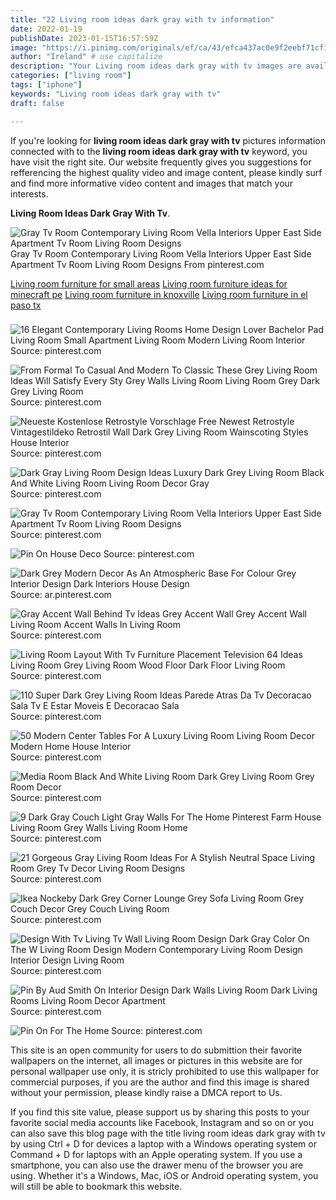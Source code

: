 ```yaml
---
title: "22 Living room ideas dark gray with tv information"
date: 2022-01-19
publishDate: 2023-01-15T16:57:59Z
image: "https://i.pinimg.com/originals/ef/ca/43/efca437ac0e9f2eebf71cf1d670906a1.jpg"
author: "Ireland" # use capitalize
description: "Your Living room ideas dark gray with tv images are available in this site. Living room ideas dark gray with tv are a topic that is being searched for and liked by netizens today. You can Get the Living room ideas dark gray with tv files here. Get all free images."
categories: ["living room"]
tags: ["iphone"]
keywords: "Living room ideas dark gray with tv"
draft: false

---
```


If you're looking for **living room ideas dark gray with tv** pictures information connected with to the **living room ideas dark gray with tv** keyword, you have visit the right  site.  Our website frequently  gives you  suggestions  for refferencing  the highest  quality video and image  content, please kindly surf and find more informative video content and images  that match your interests.

**Living Room Ideas Dark Gray With Tv**. 

![Gray Tv Room Contemporary Living Room Vella Interiors Upper East Side Apartment Tv Room Living Room Designs](https://i.pinimg.com/originals/4e/58/e4/4e58e4145bbe7ed2c50b5a7aaaf08e65.jpg "Gray Tv Room Contemporary Living Room Vella Interiors Upper East Side Apartment Tv Room Living Room Designs")
Gray Tv Room Contemporary Living Room Vella Interiors Upper East Side Apartment Tv Room Living Room Designs From pinterest.com

[Living room furniture for small areas](/living-room-furniture-for-small-areas/)
[Living room furniture ideas for minecraft pe](/living-room-furniture-ideas-for-minecraft-pe/)
[Living room furniture in knoxville](/living-room-furniture-in-knoxville/)
[Living room furniture in el paso tx](/living-room-furniture-in-el-paso-tx/)



### 

 


![16 Elegant Contemporary Living Rooms Home Design Lover Bachelor Pad Living Room Small Apartment Living Room Modern Living Room Interior](https://i.pinimg.com/originals/de/fa/09/defa09c18432844d28c0608bea7acff9.jpg "16 Elegant Contemporary Living Rooms Home Design Lover Bachelor Pad Living Room Small Apartment Living Room Modern Living Room Interior")
Source: pinterest.com

 

![From Formal To Casual And Modern To Classic These Grey Living Room Ideas Will Satisfy Every Sty Grey Walls Living Room Living Room Grey Dark Grey Living Room](https://i.pinimg.com/564x/46/a3/03/46a303c485271cc95686631e692c117b.jpg "From Formal To Casual And Modern To Classic These Grey Living Room Ideas Will Satisfy Every Sty Grey Walls Living Room Living Room Grey Dark Grey Living Room")
Source: pinterest.com

 

![Neueste Kostenlose Retrostyle Vorschlage Free Newest Retrostyle Vintagestildeko Retrostil Wall Dark Grey Living Room Wainscoting Styles House Interior](https://i.pinimg.com/564x/55/94/e5/5594e53f70e6e9f3327ccc5b239b6630.jpg "Neueste Kostenlose Retrostyle Vorschlage Free Newest Retrostyle Vintagestildeko Retrostil Wall Dark Grey Living Room Wainscoting Styles House Interior")
Source: pinterest.com

 

![Dark Gray Living Room Design Ideas Luxury Dark Grey Living Room Black And White Living Room Living Room Decor Gray](https://i.pinimg.com/736x/ee/28/4c/ee284c105be48d27566d736b953acc84.jpg "Dark Gray Living Room Design Ideas Luxury Dark Grey Living Room Black And White Living Room Living Room Decor Gray")
Source: pinterest.com

 

![Gray Tv Room Contemporary Living Room Vella Interiors Upper East Side Apartment Tv Room Living Room Designs](https://i.pinimg.com/originals/4e/58/e4/4e58e4145bbe7ed2c50b5a7aaaf08e65.jpg "Gray Tv Room Contemporary Living Room Vella Interiors Upper East Side Apartment Tv Room Living Room Designs")
Source: pinterest.com

 

![Pin On House Deco](https://i.pinimg.com/originals/38/27/69/3827692fb2547b2e9f0ed4e9bcf23b51.jpg "Pin On House Deco")
Source: pinterest.com

 

![Dark Grey Modern Decor As An Atmospheric Base For Colour Grey Interior Design Dark Interiors House Design](https://i.pinimg.com/originals/e0/8b/3c/e08b3c87a49efb03fdb6635b51dc58da.jpg "Dark Grey Modern Decor As An Atmospheric Base For Colour Grey Interior Design Dark Interiors House Design")
Source: ar.pinterest.com

 

![Gray Accent Wall Behind Tv Ideas Grey Accent Wall Grey Accent Wall Living Room Accent Walls In Living Room](https://i.pinimg.com/originals/7b/31/c4/7b31c4d0b9687a1dfa41fe07a1fb8cac.png "Gray Accent Wall Behind Tv Ideas Grey Accent Wall Grey Accent Wall Living Room Accent Walls In Living Room")
Source: pinterest.com

 

![Living Room Layout With Tv Furniture Placement Television 64 Ideas Living Room Grey Living Room Wood Floor Dark Floor Living Room](https://i.pinimg.com/474x/19/5c/3f/195c3fb2f7d26f730a6e909739d8336c.jpg "Living Room Layout With Tv Furniture Placement Television 64 Ideas Living Room Grey Living Room Wood Floor Dark Floor Living Room")
Source: pinterest.com

 

![110 Super Dark Grey Living Room Ideas Parede Atras Da Tv Decoracao Sala Tv E Estar Moveis E Decoracao Sala](https://i.pinimg.com/originals/6d/39/b7/6d39b7c5dbcdc7c05ae9aa3821017763.jpg "110 Super Dark Grey Living Room Ideas Parede Atras Da Tv Decoracao Sala Tv E Estar Moveis E Decoracao Sala")
Source: pinterest.com

 

![50 Modern Center Tables For A Luxury Living Room Living Room Decor Modern Home House Interior](https://i.pinimg.com/564x/80/17/05/801705850af11c6735710756205ad795--tv-room-decorations-mount-tv.jpg "50 Modern Center Tables For A Luxury Living Room Living Room Decor Modern Home House Interior")
Source: pinterest.com

 

![Media Room Black And White Living Room Dark Grey Living Room Grey Room Decor](https://i.pinimg.com/originals/07/f8/fd/07f8fd1e372d29a215f7b255c5fcb15c.jpg "Media Room Black And White Living Room Dark Grey Living Room Grey Room Decor")
Source: pinterest.com

 

![9 Dark Gray Couch Light Gray Walls For The Home Pinterest Farm House Living Room Grey Walls Living Room Home](https://i.pinimg.com/originals/09/f0/76/09f076d9820bd35abfcc0eb1d43517b4.jpg "9 Dark Gray Couch Light Gray Walls For The Home Pinterest Farm House Living Room Grey Walls Living Room Home")
Source: pinterest.com

 

![21 Gorgeous Gray Living Room Ideas For A Stylish Neutral Space Living Room Grey Tv Decor Living Room Designs](https://i.pinimg.com/originals/bd/ae/25/bdae252b4c74fafac017a6054a9c44a3.jpg "21 Gorgeous Gray Living Room Ideas For A Stylish Neutral Space Living Room Grey Tv Decor Living Room Designs")
Source: pinterest.com

 

![Ikea Nockeby Dark Grey Corner Lounge Grey Sofa Living Room Grey Couch Decor Grey Couch Living Room](https://i.pinimg.com/originals/0f/e1/1c/0fe11c5a7d4bdc83d75110f8062cc771.jpg "Ikea Nockeby Dark Grey Corner Lounge Grey Sofa Living Room Grey Couch Decor Grey Couch Living Room")
Source: pinterest.com

 

![Design With Tv Living Tv Wall Living Room Design Dark Gray Color On The W Living Room Design Modern Contemporary Living Room Design Interior Design Living Room](https://i.pinimg.com/originals/88/7e/0f/887e0fdc0a2fcf860fe019c9ea920bbf.jpg "Design With Tv Living Tv Wall Living Room Design Dark Gray Color On The W Living Room Design Modern Contemporary Living Room Design Interior Design Living Room")
Source: pinterest.com

 

![Pin By Aud Smith On Interior Design Dark Walls Living Room Dark Living Rooms Living Room Decor Apartment](https://i.pinimg.com/originals/1f/b0/e5/1fb0e5bb560d35f73916d52cf9db2472.jpg "Pin By Aud Smith On Interior Design Dark Walls Living Room Dark Living Rooms Living Room Decor Apartment")
Source: pinterest.com

 

![Pin On For The Home](https://i.pinimg.com/originals/ef/ca/43/efca437ac0e9f2eebf71cf1d670906a1.jpg "Pin On For The Home")
Source: pinterest.com

 

This site is an open community for users to do submittion their favorite wallpapers on the internet, all images or pictures in this website are for personal wallpaper use only, it is stricly prohibited to use this wallpaper for commercial purposes, if you are the author and find this image is shared without your permission, please kindly raise a DMCA report to Us.

If you find this site value, please support us by sharing this posts to your favorite social media accounts like Facebook, Instagram and so on or you can also save this blog page with the title living room ideas dark gray with tv by using Ctrl + D for devices a laptop with a Windows operating system or Command + D for laptops with an Apple operating system. If you use a smartphone, you can also use the drawer menu of the browser you are using. Whether it's a Windows, Mac, iOS or Android operating system, you will still be able to bookmark this website.
